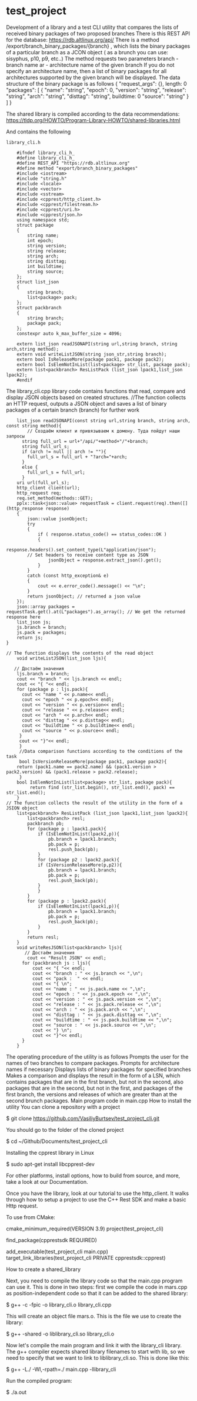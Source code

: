 # test_project
Development of a library and a test CLI utility that compares the lists of received binary packages of two proposed branches
There is this REST API for the database: https://rdb.altlinux.org/api/
There is a method /export/branch_binary_packages/{branch} , which lists the binary packages of a particular branch as a JCON object ( as a brunch you can use: sisyphus, p10, p9, etc..)
The method requests two parameters 
  branch - branch name
  ar - architecture name of the given branch
If you do not specify an architecture name, then a list of binary packages for all architectures supported by the given branch will be displayed.
The data structure of the binary package is as follows
{
   "request_args": {},
   length: 0
   "packages": [
     {
       "name": "string",
       "epoch": 0,
       "version": "string",
       "release": "string",
       "arch": "string",
       "disttag": "string",
       buildtime: 0
       "source": "string"
     }
   ]
}

The shared library is compiled according to the data recommendations:
https://tldp.org/HOWTO/Program-Library-HOWTO/shared-libraries.html

And contains the following

	library_cli.h
 
		#ifndef library_cli_h_
		#define library_cli_h_
		#define REST_API "https://rdb.altlinux.org"
		#define method "export/branch_binary_packages"
		#include <iostream>
		#include "string.h"
		#include <locale>
		#include <vector>
		#include <sstream>
		#include <cpprest/http_client.h>
		#include <cpprest/filestream.h>
		#include <cpprest/uri.h>
		#include <cpprest/json.h>
		using namespace std;
		struct package
		{
		    string name;
		    int epoch;
		    string version;
		    string release;
		    string arch;
		    string disttag;
		    int buildtime;
		    string source;
		};
		struct list_json
		{
		    string branch;
		    list<package> pack;
		};
		struct packbranch
		{
		    string branch;
		    package pack;
		};
		constexpr auto k_max_buffer_size = 4096;
		
		extern list_json readJSONAPI(string url,string branch, string arch,string method);
		extern void writeListJSON(string json_str,string branch);
		extern bool IsReleaseMore(package pack1, package pack2);
		extern bool IsElemNotInList(list<package> str_list, package pack);
		extern list<packbranch> ResListPack (list_json lpack1,list_json lpack2);
		#endif 

The library_сli.сpp library code contains functions that read, compare and display JSON objects based on created structures.
//The function collects an HTTP request, outputs a JSON object and saves a list of binary packages of a certain branch (branch) for further work

	    list_json readJSONAPI(const string url,string branch, string arch, const string method){
	        // Создаём клиент и привязываем к домену. Туда пойдут наши запросы
	      string full_url = url+"/api/"+method+"/"+branch;
	      string full_url_s;
	      if (arch != null || arch != ""){
	        full_url_s = full_url + "?arch="+arch;
	      }
	      else {
	        full_url_s = full_url;
	      }
	    uri url(full_url_s);
	    http_client client(url);
	    http_request req;
	    req.set_method(methods::GET);
	    pplx::task<json::value> requestTask = client.request(req).then([](http_response response)
	    {
	        json::value jsonObject;
	        try
	        {
	            if ( response.status_code() == status_codes::OK )
	            {
	                response.headers().set_content_type(L"application/json"); 
		 	// Set headers to receive content type as JSON 
	                jsonObject = response.extract_json().get();
	            }
	        }
	        catch (const http_exception& e)
	        {
	            cout << e.error_code().message() << "\n";
	        }     
	        return jsonObject; // returned a json value    
	    });
	    json::array packages = requestTask.get().at(L"packages").as_array(); // We get the returned response here
	    list_json js;
	    js.branch = branch;
	    js.pack = packages;
	    return js;    	
	}
	
	// The function displays the contents of the read object
	    void writeListJSON(list_json ljs){
	    
	   // Достаём значения
	    ljs.branch = branch;
	    cout << "branch " << ljs.branch << endl;
	    cout << "{ "<< endl;
	    for (package p : ljs.pack){
		  cout << "name " << p.name<< endl;
	  	  cout << "epoch " << p.epoch<< endl;
	  	  cout << "version " << p.version<< endl;
	  	  cout << "release " << p.release<< endl;
	  	  cout << "arch " << p.arch<< endl;
	  	  cout << "disttag " << p.disttag<< endl;
	  	  cout << "buildtime " << p.buildtime<< endl;
	  	  cout << "source " << p.source<< endl;
	     }
	     cout << "}"<< endl;  
	     }
	     //Data comparison functions according to the conditions of the task
	     bool IsVersionReleaseMore(package pack1, package pack2){
		return (pack1.name == pack2.name) && (pack1.version > pack2.version) && (pack1.release > pack2.release);
	     }
	    bool IsElemNotInList(list<package> str_list, package pack){
	         return find (str_list.begin(), str_list.end(), pack) == str_list.end();
	    }
	// The function collects the result of the utility in the form of a JSION object
		list<packbranch> ResListPack (list_json lpack1,list_json lpack2){
		    list<packbranch> resl;
		    packbranch pb;
		    for (package p : lpack1.pack){
		        if (IsElemNotInList(lpack2,p)){
		            pb.branch = lpack1.branch;
		            pb.pack = p;
		            resl.push_back(pb);
		        }
		        for (package p2 : lpack2.pack){
		        if (IsVersionReleaseMore(p,p2)){
		            pb.branch = lpack1.branch;
		            pb.pack = p;
		            resl.push_back(pb);
		        }
		        }
		    }
		    for (package p : lpack2.pack){
		        if (IsElemNotInList(lpack1,p)){
		            pb.branch = lpack1.branch;
		            pb.pack = p;
		            resl.push_back(pb);
		        }
		    }
		    return resl;    
		}
		void writeResJSON(list<packbranch> ljs){    
		   // Достаём значения 
		    cout << "Result JSON" << endl;    
		  for (packbranch js : ljs){ 
		      cout << "{ "<< endl;     
		      cout << "branch : " << js.branch << ",\n";
			  cout << "pack :  " << endl;
		      cout << "{ \n";
		      cout << "name : " << js.pack.name << ",\n"; 
		  	  cout << "epoch : " << js.pack.epoch << ",\n";
		  	  cout << "version : " << js.pack.version << ",\n";
		  	  cout << "release : " << js.pack.release << ",\n";
		  	  cout << "arch : " << js.pack.arch << ",\n";
		  	  cout << "disttag : " << js.pack.disttag << ",\n";
		  	  cout << "buildtime : " << js.pack.buildtime << ",\n";
		  	  cout << "source : " << js.pack.source << ",\n";
		      cout << "} \n";
		      cout << "}"<< endl;
		  }
		}

The operating procedure of the utility is as follows
Prompts the user for the names of two branches to compare packages.
Prompts for architecture names if necessary
Displays lists of binary packages for specified branches
Makes a comparison and displays the result in the form of a LSN, which contains packages that are in the first branch, but not in the second, also packages that are in the second, but not in the first, and packages of the first branch, the versions and releases of which are greater than at the second brunch packages.
Main program code in main.cpp
How to install the utility
You can clone a repository with a project

$ git clone https://github.com/VasiliyBurtsev/test_project_cli.git

You should go to the folder of the cloned project

$ cd ~/Github/Documents/test_project_cli

Installing the cpprest library in Linux

$ sudo apt-get install libcpprest-dev 

For other platforms, install options, how to build from source, and more, take a look at our Documentation.

Once you have the library, look at our tutorial to use the http_client. It walks through how to setup a project to use the C++ Rest SDK and make a basic Http request.

To use from CMake:

cmake_minimum_required(VERSION 3.9)
project(test_project_cli)

find_package(cpprestsdk REQUIRED)

add_executable(test_project_cli main.cpp)
target_link_libraries(test_project_cli PRIVATE cpprestsdk::cpprest)

How to create a shared_library

Next, you need to compile the library code so that the main.cpp program can use it. This is done in two steps: first we compile the code in mars.cpp as position-independent code so that it can be added to the shared library:

$ g++ -c -fpic -o library_cli.o library_cli.cpp

This will create an object file mars.o. This is the file we use to create the library:

$ g++ -shared -o liblibrary_cli.so library_cli.o

Now let's compile the main program and link it with the library_cli library. The g++ compiler expects shared library filenames to start with lib, so we need to specify that we want to link to liblibrary_cli.so. This is done like this:

$ g++ -L./ -Wl,-rpath=./ main.cpp -llibrary_cli

Run the compiled program:

$ ./a.out

